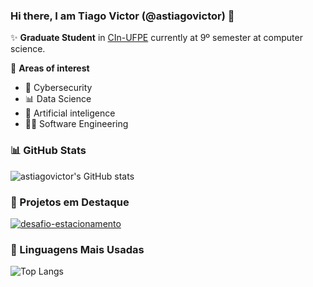 ### Hi there, I am Tiago Victor (@astiagovictor) 👋

✨ **Graduate Student** in [CIn-UFPE](https://portal.cin.ufpe.br/) currently at 9º semester at computer science.

🔎 **Areas of interest**
- 🔐 Cybersecurity
- 📊 Data Science
- 🤖 Artificial inteligence
- 👨‍💻 Software Engineering

### 📊 GitHub Stats

![astiagovictor's GitHub stats](https://github-readme-stats.vercel.app/api?username=astiagovictor&show_icons=true&theme=dracula)

### 📌 Projetos em Destaque

[![desafio-estacionamento](https://github-readme-stats.vercel.app/api/pin/?username=astiagovictor&repo=death_maze)](https://github.com/astiagovictor/desafio-estacionamento)

### 🚀 Linguagens Mais Usadas

![Top Langs](https://github-readme-stats.vercel.app/api/top-langs/?username=astiagovictor&layout=compact)
